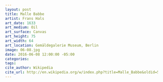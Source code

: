 ```yaml
---
layout: post
title: Malle Babbe
artist: Frans Hals
art_date: 1633
art_medium: Oil
art_surface: Canvas
art_height: 75
art_width: 64
art_location: Gemäldegalerie Museum, Berlin
image: 06-08.jpg
date: 2016-06-08 12:00:00 -05:00
categories:
tags:
cite_author: Wikipedia
cite_url: http://en.wikipedia.org/w/index.php?title=Malle_Babbe&oldid=592347759
---
```

